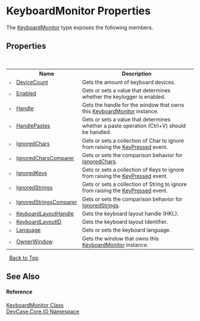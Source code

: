 # KeyboardMonitor Properties
 

The <a href="T_DevCase_Core_IO_KeyboardMonitor">KeyboardMonitor</a> type exposes the following members.


## Properties
&nbsp;<table><tr><th></th><th>Name</th><th>Description</th></tr><tr><td>![Public property](media/pubproperty.gif "Public property")</td><td><a href="P_DevCase_Core_IO_KeyboardMonitor_DeviceCount">DeviceCount</a></td><td>
Gets the amount of keyboard devices.</td></tr><tr><td>![Public property](media/pubproperty.gif "Public property")</td><td><a href="P_DevCase_Core_IO_KeyboardMonitor_Enabled">Enabled</a></td><td>
Gets or sets a value that determines whether the keylogger is enabled.</td></tr><tr><td>![Public property](media/pubproperty.gif "Public property")</td><td><a href="P_DevCase_Core_IO_KeyboardMonitor_Handle">Handle</a></td><td>
Gets the handle for the window that owns this <a href="T_DevCase_Core_IO_KeyboardMonitor">KeyboardMonitor</a> instance.</td></tr><tr><td>![Public property](media/pubproperty.gif "Public property")</td><td><a href="P_DevCase_Core_IO_KeyboardMonitor_HandlePastes">HandlePastes</a></td><td>
Gets or sets a value that determines whether a paste operation (Ctrl+V) should be handled.</td></tr><tr><td>![Public property](media/pubproperty.gif "Public property")</td><td><a href="P_DevCase_Core_IO_KeyboardMonitor_IgnoredChars">IgnoredChars</a></td><td>
Gets or sets a collection of Char to ignore from raising the <a href="E_DevCase_Core_IO_KeyboardMonitor_KeyPressed">KeyPressed</a> event.</td></tr><tr><td>![Public property](media/pubproperty.gif "Public property")</td><td><a href="P_DevCase_Core_IO_KeyboardMonitor_IgnoredCharsComparer">IgnoredCharsComparer</a></td><td>
Gets or sets the comparison behavior for <a href="P_DevCase_Core_IO_KeyboardMonitor_IgnoredChars">IgnoredChars</a>.</td></tr><tr><td>![Public property](media/pubproperty.gif "Public property")</td><td><a href="P_DevCase_Core_IO_KeyboardMonitor_IgnoredKeys">IgnoredKeys</a></td><td>
Gets or sets a collection of Keys to ignore from raising the <a href="E_DevCase_Core_IO_KeyboardMonitor_KeyPressed">KeyPressed</a> event.</td></tr><tr><td>![Public property](media/pubproperty.gif "Public property")</td><td><a href="P_DevCase_Core_IO_KeyboardMonitor_IgnoredStrings">IgnoredStrings</a></td><td>
Gets or sets a collection of String to ignore from raising the <a href="E_DevCase_Core_IO_KeyboardMonitor_KeyPressed">KeyPressed</a> event.</td></tr><tr><td>![Public property](media/pubproperty.gif "Public property")</td><td><a href="P_DevCase_Core_IO_KeyboardMonitor_IgnoredStringsComparer">IgnoredStringsComparer</a></td><td>
Gets or sets the comparison behavior for <a href="P_DevCase_Core_IO_KeyboardMonitor_IgnoredStrings">IgnoredStrings</a>.</td></tr><tr><td>![Public property](media/pubproperty.gif "Public property")</td><td><a href="P_DevCase_Core_IO_KeyboardMonitor_KeyboardLayoutHandle">KeyboardLayoutHandle</a></td><td>
Gets the keyboard layout handle (HKL).</td></tr><tr><td>![Public property](media/pubproperty.gif "Public property")</td><td><a href="P_DevCase_Core_IO_KeyboardMonitor_KeyboardLayoutID">KeyboardLayoutID</a></td><td>
Gets the keyboard layout Identifier.</td></tr><tr><td>![Public property](media/pubproperty.gif "Public property")</td><td><a href="P_DevCase_Core_IO_KeyboardMonitor_Language">Language</a></td><td>
Gets or sets the keyboard language.</td></tr><tr><td>![Public property](media/pubproperty.gif "Public property")</td><td><a href="P_DevCase_Core_IO_KeyboardMonitor_OwnerWindow">OwnerWindow</a></td><td>
Gets the window that owns this <a href="T_DevCase_Core_IO_KeyboardMonitor">KeyboardMonitor</a> instance.</td></tr></table>&nbsp;
<a href="#keyboardmonitor-properties">Back to Top</a>

## See Also


#### Reference
<a href="T_DevCase_Core_IO_KeyboardMonitor">KeyboardMonitor Class</a><br /><a href="N_DevCase_Core_IO">DevCase.Core.IO Namespace</a><br />